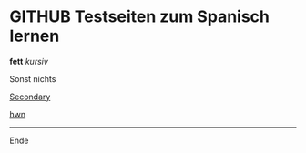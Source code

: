 # GITHUB Testseiten zum Spanisch lernen

**fett**
*kursiv*

Sonst nichts

[Secondary](secondary.md)

[hwn](https://web.hwn.de)

---
Ende
